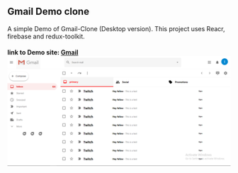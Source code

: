 <h2>Gmail Demo clone</h2>
A simple Demo of Gmail-Clone (Desktop version).
This project uses Reacr, firebase and redux-toolkit.

<h4>link to Demo site: <a href="https://clone-v1-61b7f.web.app">Gmail</a>
<img src="./gmail.png" >